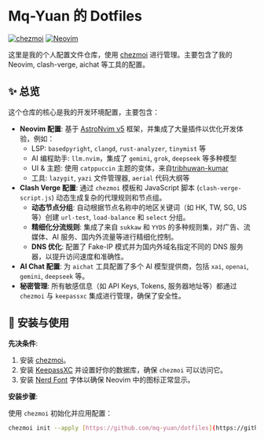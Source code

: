 # Mq-Yuan 的 Dotfiles

[![chezmoi](https://img.shields.io/badge/managed%20by-chezmoi-brightgreen)](https://www.chezmoi.io/) [![Neovim](https://img.shields.io/badge/Neovim-AstroNvim-57A143?logo=neovim)](https://astronvim.com/)

这里是我的个人配置文件仓库，使用 [chezmoi](https://www.chezmoi.io/) 进行管理。主要包含了我的 Neovim, clash-verge, aichat 等工具的配置。

## ✨ 总览

这个仓库的核心是我的开发环境配置，主要包含：

* **Neovim 配置**: 基于 [AstroNvim v5](https://astronvim.com/) 框架，并集成了大量插件以优化开发体验，例如：
    * LSP: `basedpyright`, `clangd`, `rust-analyzer`, `tinymist` 等
    * AI 编程助手: `llm.nvim`，集成了 `gemini`, `grok`, `deepseek` 等多种模型
    * UI & 主题: 使用 `catppuccin` 主题的变体，来自[tribhuwan-kumar](https://github.com/catppuccin/nvim/discussions/323#discussioncomment-5287724)
    * 工具: `lazygit`, `yazi` 文件管理器, `aerial` 代码大纲等
* **Clash Verge 配置**: 通过 `chezmoi` 模板和 JavaScript 脚本 (`clash-verge-script.js`) 动态生成复杂的代理规则和节点组。
    * **动态节点分组**: 自动根据节点名称中的地区关键词（如 HK, TW, SG, US 等）创建 `url-test`, `load-balance` 和 `select` 分组。
    * **精细化分流规则**: 集成了来自 `sukkaw` 和 `YYDS` 的多种规则集，对广告、流媒体、AI 服务、国内外流量等进行精细化控制。
    * **DNS 优化**: 配置了 Fake-IP 模式并为国内外域名指定不同的 DNS 服务器，以提升访问速度和准确性。
* **AI Chat 配置**: 为 `aichat` 工具配置了多个 AI 模型提供商，包括 `xai`, `openai`, `gemini`, `deepseek` 等。
* **秘密管理**: 所有敏感信息（如 API Keys, Tokens, 服务器地址等）都通过 `chezmoi` 与 `keepassxc` 集成进行管理，确保了安全性。

## 🚀 安装与使用

**先决条件**:
1.  安装 [chezmoi](https://www.chezmoi.io/install/)。
2.  安装 [KeepassXC](https://keepassxc.org/) 并设置好你的数据库，确保 `chezmoi` 可以访问它。
3.  安装 [Nerd Font](https://www.nerdfonts.com/) 字体以确保 Neovim 中的图标正常显示。

**安装步骤**:

使用 `chezmoi` 初始化并应用配置：

```bash
chezmoi init --apply [https://github.com/mq-yuan/dotfiles](https://github.com/mq-yuan/dotfiles)
